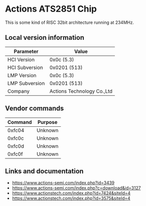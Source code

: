 # Actions ATS2851 Chip

This is some kind of RISC 32bit architecture running at 234MHz.

## Local version information

| Parameter      | Value                      |
| -------------- | -------------------------- |
| HCI Version    | 0x0c (5.3)                 |
| HCI Subversion | 0x0201 (513)               |
| LMP Version    | 0x0c (5.3)                 |
| LMP Subversion | 0x0201 (513)               |
| Company        | Actions Technology Co.,Ltd |

## Vendor commands

| Command | Purpose |
| ------- | ------- |
| 0xfc04  | Unknown |
| 0xfc0c  | Unknown |
| 0xfc0d  | Unknown |
| 0xfc0f  | Unknown |

## Links and documentation

- <https://www.actions-semi.com/index.php?id=3439>
- <https://www.actions-semi.com/index.php?c=download&id=3127>
- <https://www.actionstech.com/index.php?id=7424&siteId=4>
- <https://www.actionstech.com/index.php?id=3575&siteId=4>
